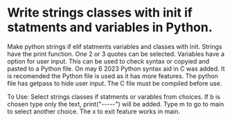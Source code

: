 # Write strings classes with init if statments and variables in Python.
Make python strings if elif statments variables and classes with init.
Strings have the print function. One 2 or 3 quotes can be selected.
Variables have a option for user input.
This can be used to check syntax or copyied and pasted to a Python file.
On may 6 2023 Python syntax aid in C was added. It is recomended the 
Python file is used as it has more features. The python file has getpass
to hide user input.
The C file must be compiled before use.

To Use:
Select strings classes if statments or varables from choices.
If b is chosen type only the text, print("-----") will be added.
Type m to go to main to select another choice. 
The x to exit feature works in main.
